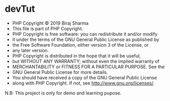 # devTut
* PHP Copyright © 2019 Biraj Sharma
 * This file is part of PHP Copyright.
 * PHP Copyright is free software: you can redistribute it and/or modify
 * it under the terms of the GNU General Public License as published by
 * the Free Software Foundation, either version 3 of the License, or
 * any later version.
 * PHP Copyright is distributed in the hope that it will be useful,
 * but WITHOUT ANY WARRANTY; without even the implied warranty of
 * MERCHANTABILITY or FITNESS FOR A PARTICULAR PURPOSE.  See the
 * GNU General Public License for more details.
 * You should have received a copy of the GNU General Public License
 * along with PHP Copyright.  If not, see <http://www.gnu.org/licenses/>.
 
N.B: This project is only for demo and learning pupose. 
